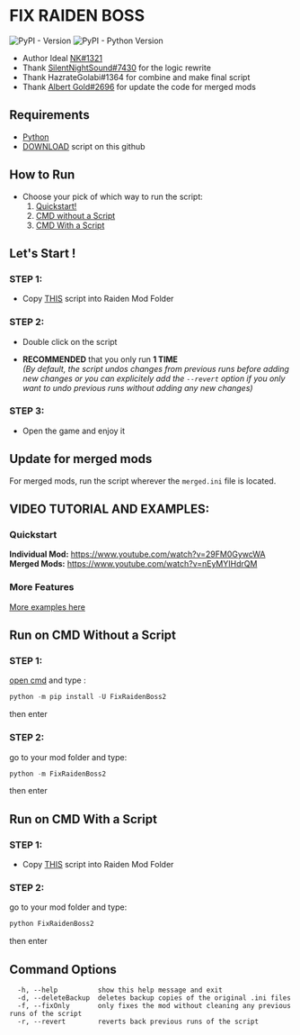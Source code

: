 # FIX RAIDEN BOSS
<img alt="PyPI - Version" src="https://img.shields.io/pypi/v/FixRaidenBoss2"> <img alt="PyPI - Python Version" src="https://img.shields.io/pypi/pyversions/FixRaidenBoss2">
<a href=""><img alt="" src="https://cdn.discordapp.com/attachments/1030715335910887425/1060179887933104229/raiden.png?width=838&height=417"></a>
- Author Ideal [NK#1321](https://discordapp.com/users/277117247523389450)
- Thank [SilentNightSound#7430](https://github.com/SilentNightSound) for the logic rewrite
- Thank HazrateGolabi#1364 for combine and make final script
- Thank [Albert Gold#2696](https://github.com/Alex-Au1) for update the code for merged mods
## Requirements 
- [Python](https://www.python.org/downloads/)
- [DOWNLOAD](https://github.com/nhok0169/Fix-Raiden-Boss/archive/refs/heads/nhok0169.zip) script on this github

## How to Run
- Choose your pick of which way to run the script:
  1. [Quickstart!](#lets-start-)
  2. [CMD without a Script](#run-on-cmd-with-a-script)
  3. [CMD With a Script](#run-on-cmd-with-a-script)  

## Let's Start !
### STEP 1:
- Copy [THIS](https://github.com/nhok0169/Fix-Raiden-Boss/blob/nhok0169/Fix-Raiden-Boss%202.0%20(for%20all%20user%20)/RaidenBossFix2.py) script into Raiden Mod Folder 
### STEP 2:
- Double click on the script
  
- **RECOMMENDED** that you only run **1 TIME**  
*(By default, the script undos changes from previous runs before adding new changes or you can explicitely add the `--revert` option if you only want to undo previous runs without adding any new changes)*
### STEP 3:
- Open the game and enjoy it

## Update for merged mods
For merged mods, run the script wherever the `merged.ini` file is located.

## VIDEO TUTORIAL AND EXAMPLES:

### Quickstart
**Individual Mod:** https://www.youtube.com/watch?v=29FM0GywcWA  
**Merged Mods:** https://www.youtube.com/watch?v=nEyMYIHdrQM

### More Features
[More examples here](../Examples)

## Run on CMD Without a Script
### STEP 1:
[open cmd](https://www.google.com/search?q=how+to+open+cmd+in+a+folder&oq=how+to+open+cmd) and type :
```python
python -m pip install -U FixRaidenBoss2
```
then enter

### STEP 2:
go to your mod folder and type:
```python
python -m FixRaidenBoss2
```
then enter

## Run on CMD With a Script
### STEP 1:
- Copy [THIS](https://github.com/nhok0169/Fix-Raiden-Boss/blob/nhok0169/Fix-Raiden-Boss%202.0%20(for%20all%20user%20)/RaidenBossFix2.py) script into Raiden Mod Folder 

### STEP 2:
go to your mod folder and type:
```python
python FixRaidenBoss2
```
then enter

## Command Options
```
  -h, --help          show this help message and exit
  -d, --deleteBackup  deletes backup copies of the original .ini files
  -f, --fixOnly       only fixes the mod without cleaning any previous runs of the script
  -r, --revert        reverts back previous runs of the script
```
